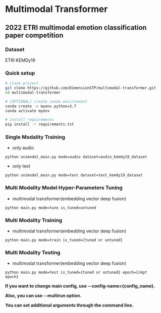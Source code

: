 # Multimodal Transformer

## 2022 ETRI multimodal emotion classification paper competition

### Dataset
ETRI KEMDy19

### Quick setup

```bash
# clone project
git clone https://github.com/DimensionSTP/multimodal-transformer.git
cd multimodal-transformer

# [OPTIONAL] create conda environment
conda create -n myenv python=3.7
conda activate myenv

# install requirements
pip install -r requirements.txt
```

### Single Modality Training

* only audio
```shell
python unimodal_main.py mode=audio dataset=audio_kemdy19_dataset
```

* only text
```shell
python unimodal_main.py mode=text dataset=text_kemdy19_dataset
```

### Multi Modality Model Hyper-Parameters Tuning

* multimodal transformer(embedding vector deep fusion)
```shell
python main.py mode=tune is_tuned=untuned
```

### Multi Modality Training

* multimodal transformer(embedding vector deep fusion)
```shell
python main.py mode=train is_tuned={tuned or untuned}
```

### Multi Modality Testing

* multimodal transformer(embedding vector deep fusion)
```shell
python main.py mode=test is_tuned={tuned or untuned} epoch={ckpt epoch}
```


__If you want to change main config, use --config-name={config_name}.__

__Also, you can use --multirun option.__

__You can set additional arguments through the command line.__